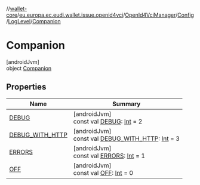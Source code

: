 //[wallet-core](../../../../../../index.md)/[eu.europa.ec.eudi.wallet.issue.openid4vci](../../../../index.md)/[OpenId4VciManager](../../../index.md)/[Config](../../index.md)/[LogLevel](../index.md)/[Companion](index.md)

# Companion

[androidJvm]\
object [Companion](index.md)

## Properties

| Name                                               | Summary                                                                                                                                                      |
|----------------------------------------------------|--------------------------------------------------------------------------------------------------------------------------------------------------------------|
| [DEBUG](-d-e-b-u-g.md)                             | [androidJvm]<br>const val [DEBUG](-d-e-b-u-g.md): [Int](https://kotlinlang.org/api/latest/jvm/stdlib/kotlin/-int/index.html) = 2                             |
| [DEBUG_WITH_HTTP](-d-e-b-u-g_-w-i-t-h_-h-t-t-p.md) | [androidJvm]<br>const val [DEBUG_WITH_HTTP](-d-e-b-u-g_-w-i-t-h_-h-t-t-p.md): [Int](https://kotlinlang.org/api/latest/jvm/stdlib/kotlin/-int/index.html) = 3 |
| [ERRORS](-e-r-r-o-r-s.md)                          | [androidJvm]<br>const val [ERRORS](-e-r-r-o-r-s.md): [Int](https://kotlinlang.org/api/latest/jvm/stdlib/kotlin/-int/index.html) = 1                          |
| [OFF](-o-f-f.md)                                   | [androidJvm]<br>const val [OFF](-o-f-f.md): [Int](https://kotlinlang.org/api/latest/jvm/stdlib/kotlin/-int/index.html) = 0                                   |
